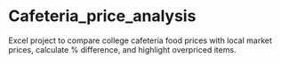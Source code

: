 # Cafeteria_price_analysis
Excel project to compare college cafeteria food prices with local market prices, calculate % difference, and highlight overpriced items.
